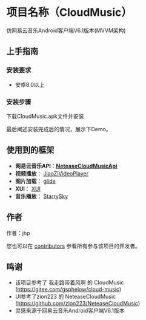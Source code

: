 # 项目名称（CloudMusic）

仿网易云音乐Android客户端V6.1版本(MVVM架构)

## 上手指南

### 安装要求

* 安卓8.0以上

### 安装步骤

下载CloudMusic.apk文件并安装

最后阐述安装完成后的情况，展示下Demo。



## 使用到的框架
- **网易云音乐API**：[**NeteaseCloudMusicApi**](https://github.com/Binaryify/NeteaseCloudMusicApi)
- **视频播放**： [JiaoZiVideoPlayer](https://github.com/Jzvd/JiaoZiVideoPlayer)
- **图片加载**： [glide](https://github.com/bumptech/glide)
- **XUI**： [XUI](https://github.com/xuexiangjys/XUI)
- **音乐播放**： [StarrySky](https://github.com/EspoirX/StarrySky)



## 作者

作者：jhp

您也可以在 [contributors](https://github.com/liuxing2001/CloudMusic/contributors) 参看所有参与该项目的开发者。

## 鸣谢

* 该项目参考了 我走路带着风啊 的 CloudMusic (https://gitee.com/gsphelow/cloud-music)
* UI参考了zion223 的 NeteaseCloudMusic (https://github.com/zion223/NeteaseCloudMusic)
* 灵感来源于网易云音乐Android客户端V6.1版本

